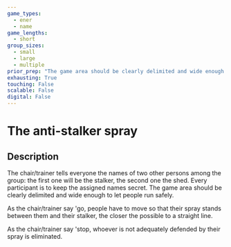 ```yaml
---
game_types:
  - ener
  - name
game_lengths:
  - short
group_sizes:
  - small
  - large
  - multiple
prior_prep: "The game area should be clearly delimited and wide enough to let people run safely."
exhausting: True
touching: False
scalable: False
digital: False
---
```

# The anti-stalker spray

## Description
The chair/trainer tells everyone the names of two other persons among the group: the first one will be the stalker, the second one the shed. Every participant is to keep the assigned names secret. The game area should be clearly delimited and wide enough to let people run safely. 

As the chair/trainer say 'go, people have to move so that their spray stands between them and their stalker, the closer the possible to a straight line.

As the chair/trainer say 'stop, whoever is not adequately defended by their spray is eliminated.
